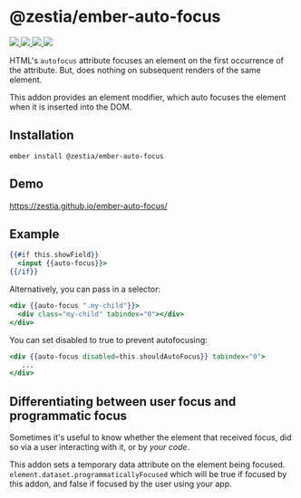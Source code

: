 # @zestia/ember-auto-focus

<p>
  <!--
  <a href="https://github.com/zestia/ember-auto-focus/actions/workflows/ci.yml">
    <img src="https://github.com/zestia/ember-auto-focus/actions/workflows/ci.yml/badge.svg">
  </a>
  -->

  <a href="https://david-dm.org/zestia/ember-auto-focus#badge-embed">
    <img src="https://david-dm.org/zestia/ember-auto-focus.svg">
  </a>

  <a href="https://david-dm.org/zestia/ember-auto-focus#dev-badge-embed">
    <img src="https://david-dm.org/zestia/ember-auto-focus/dev-status.svg">
  </a>

  <a href="https://emberobserver.com/addons/@zestia/ember-auto-focus">
    <img src="https://emberobserver.com/badges/-zestia-ember-auto-focus.svg">
  </a>

  <img src="https://img.shields.io/badge/Ember-%3E%3D%203.16-brightgreen">
</p>

HTML's `autofocus` attribute focuses an element on the first occurrence of the attribute. But, does nothing on subsequent renders of the same element.

This addon provides an element modifier, which auto focuses the element when it is inserted into the DOM.

## Installation

```
ember install @zestia/ember-auto-focus
```

## Demo

https://zestia.github.io/ember-auto-focus/

## Example

```handlebars
{{#if this.showField}}
  <input {{auto-focus}}>
{{/if}}
```

Alternatively, you can pass in a selector:

```handlebars
<div {{auto-focus ".my-child"}}>
  <div class="my-child" tabindex="0"></div>
</div>
```

You can set disabled to true to prevent autofocusing:

```handlebars
<div {{auto-focus disabled=this.shouldAutoFocus}} tabindex="0">
   ...
</div>
```

## Differentiating between user focus and programmatic focus

Sometimes it's useful to know whether the element that received focus, did so via a user interacting with it, or by _your code_.

This addon sets a temporary data attribute on the element being focused. `element.dataset.programmaticallyFocused` which will be true if focused by this addon, and false if focused by the user using your app.
